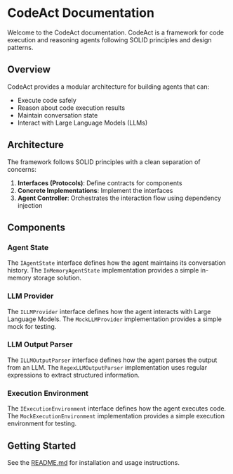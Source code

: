 # CodeAct Documentation

Welcome to the CodeAct documentation. CodeAct is a framework for code execution and reasoning agents following SOLID principles and design patterns.

## Overview

CodeAct provides a modular architecture for building agents that can:
- Execute code safely
- Reason about code execution results
- Maintain conversation state
- Interact with Large Language Models (LLMs)

## Architecture

The framework follows SOLID principles with a clean separation of concerns:

1. **Interfaces (Protocols)**: Define contracts for components
2. **Concrete Implementations**: Implement the interfaces
3. **Agent Controller**: Orchestrates the interaction flow using dependency injection

## Components

### Agent State

The `IAgentState` interface defines how the agent maintains its conversation history. The `InMemoryAgentState` implementation provides a simple in-memory storage solution.

### LLM Provider

The `ILLMProvider` interface defines how the agent interacts with Large Language Models. The `MockLLMProvider` implementation provides a simple mock for testing.

### LLM Output Parser

The `ILLMOutputParser` interface defines how the agent parses the output from an LLM. The `RegexLLMOutputParser` implementation uses regular expressions to extract structured information.

### Execution Environment

The `IExecutionEnvironment` interface defines how the agent executes code. The `MockExecutionEnvironment` implementation provides a simple execution environment for testing.

## Getting Started

See the [README.md](../README.md) for installation and usage instructions.
